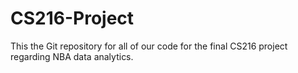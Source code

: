 # CS216-Project

This the Git repository for all of our code for the final CS216 project regarding NBA data analytics.
